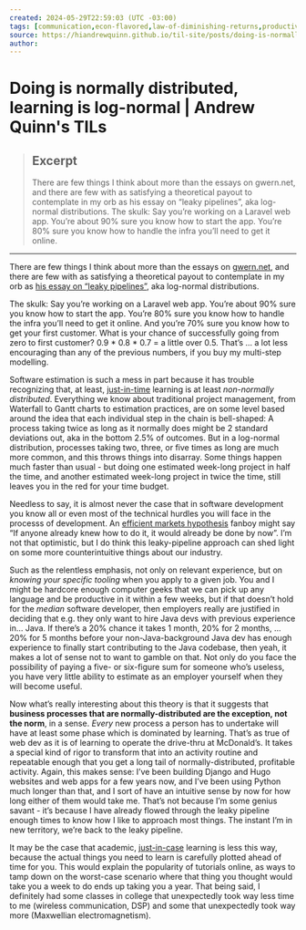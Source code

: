 ```yaml
---
created: 2024-05-29T22:59:03 (UTC -03:00)
tags: [communication,econ-flavored,law-of-diminishing-returns,productivity,psych-flavored,the-medium-is-the-message,time-management,software-management,software-dev]
source: https://hiandrewquinn.github.io/til-site/posts/doing-is-normally-distributed-learning-is-log-normal/?utm_source=tldrnewsletter
author: 
---
```


# Doing is normally distributed, learning is log-normal | Andrew Quinn's TILs

> ## Excerpt
> There are few things I think about more than the essays on gwern.net, and there are few with as satisfying a theoretical payout to contemplate in my orb as his essay on &ldquo;leaky pipelines&rdquo;, aka log-normal distributions.
The skulk: Say you&rsquo;re working on a Laravel web app. You&rsquo;re about 90% sure you know how to start the app. You&rsquo;re 80% sure you know how to handle the infra you&rsquo;ll need to get it online.

---
There are few things I think about more than the essays on [gwern.net](https://gwern.net/index), and there are few with as satisfying a theoretical payout to contemplate in my orb as [his essay on “leaky pipelines”](https://gwern.net/note/pipeline), aka log-normal distributions.

The skulk: Say you’re working on a Laravel web app. You’re about 90% sure you know how to start the app. You’re 80% sure you know how to handle the infra you’ll need to get it online. And you’re 70% sure you know how to get your first customer. What is your chance of successfully going from zero to first customer? 0.9 \* 0.8 \* 0.7 = a little over 0.5. That’s … a lot less encouraging than any of the previous numbers, if you buy my multi-step modelling.

Software estimation is such a mess in part because it has trouble recognizing that, at least, [just-in-time](https://www.johndcook.com/blog/2010/03/03/just-in-case-versus-just-in-time/) learning is at least _non-normally distributed_. Everything we know about traditional project management, from Waterfall to Gantt charts to estimation practices, are on some level based around the idea that each individual step in the chain is bell-shaped: A process taking twice as long as it normally does might be 2 standard deviations out, aka in the bottom 2.5% of outcomes. But in a log-normal distribution, processes taking two, three, or five times as long are much more common, and this throws things into disarray. Some things happen much faster than usual - but doing one estimated week-long project in half the time, and another estimated week-long project in twice the time, still leaves you in the red for your time budget.

Needless to say, it is almost never the case that in software development you know all or even most of the technical hurdles you will face in the processs of development. An [efficient markets hypothesis](https://en.wikipedia.org/wiki/Efficient-market_hypothesis) fanboy might say “If anyone already knew how to do it, it would already be done by now”. I’m not that optimistic, but I do think this leaky-pipeline approach can shed light on some more counterintuitive things about our industry.

Such as the relentless emphasis, not only on relevant experience, but on _knowing your specific tooling_ when you apply to a given job. You and I might be hardcore enough computer geeks that we can pick up any language and be productive in it within a few weeks, but if that doesn’t hold for the _median_ software developer, then employers really are justified in deciding that e.g. they only want to hire Java devs with previous experience in… Java. If there’s a 20% chance it takes 1 month, 20% for 2 months, … 20% for 5 months before your non-Java-background Java dev has enough experience to finally start contributing to the Java codebase, then yeah, it makes a lot of sense not to want to gamble on that. Not only do you face the possibility of paying a five- or six-figure sum for someone who’s useless, you have very little ability to estimate as an employer yourself when they will become useful.

Now what’s really interesting about this theory is that it suggests that **business processes that are normally-distributed are the exception, not the norm**, in a sense. _Every_ new process a person has to undertake will have at least some phase which is dominated by learning. That’s as true of web dev as it is of learning to operate the drive-thru at McDonald’s. It takes a special kind of rigor to transform that into an activity routine and repeatable enough that you get a long tail of normally-distributed, profitable activity. Again, this makes sense: I’ve been building Django and Hugo websites and web apps for a few years now, and I’ve been using Python much longer than that, and I sort of have an intuitive sense by now for how long either of them would take me. That’s not because I’m some genius savant - it’s because I have already flowed through the leaky pipeline enough times to know how I like to approach most things. The instant I’m in new territory, we’re back to the leaky pipeline.

It may be the case that academic, [just-in-case](https://www.johndcook.com/blog/2010/03/03/just-in-case-versus-just-in-time/) learning is less this way, because the actual things you need to learn is carefully plotted ahead of time for you. This would explain the popularity of tutorials online, as ways to tamp down on the worst-case scenario where that thing you thought would take you a week to do ends up taking you a year. That being said, I definitely had some classes in college that unexpectedly took way less time to me (wireless communication, DSP) and some that unexpectedly took way more (Maxwellian electromagnetism).
